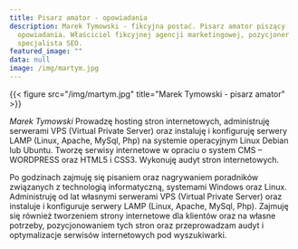 ```yaml
---
title: Pisarz amator - opowiadania
description: Marek Tymowski - fikcyjna postać. Pisarz amator piszący
  opowiadania. Właściciel fikcyjnej agencji marketingowej, pozycjoner
  specjalista SEO.
featured_image: ""
data: null
image: /img/martym.jpg
---
```

{{< figure src="/img/martym.jpg" title="Marek Tymowski - pisarz amator" >}}

_Marek Tymowski_ Prowadzę hosting stron internetowych, administruję serwerami VPS (Virtual Private Server) oraz instaluję i konfiguruję serwery LAMP (Linux, Apache, MySql, Php) na systemie operacyjnym Linux Debian lub Ubuntu.
Tworzę serwisy internetowe w opraciu o system CMS – WORDPRESS oraz HTML5 i CSS3. Wykonuję audyt stron internetowych.

Po godzinach zajmuję się pisaniem oraz nagrywaniem poradników związanych z technologią informatyczną, systemami Windows oraz Linux. Administruję od lat własnymi serwerami VPS (Virtual Private Server) oraz instaluje i konfiguruje serwery LAMP (Linux, Apache, MySql, Php). Zajmuję się również tworzeniem strony internetowe dla klientów oraz na własne potrzeby, pozycjonowaniem tych stron oraz przeprowadzam audyt i optymalizacje serwisów internetowych pod wyszukiwarki.
